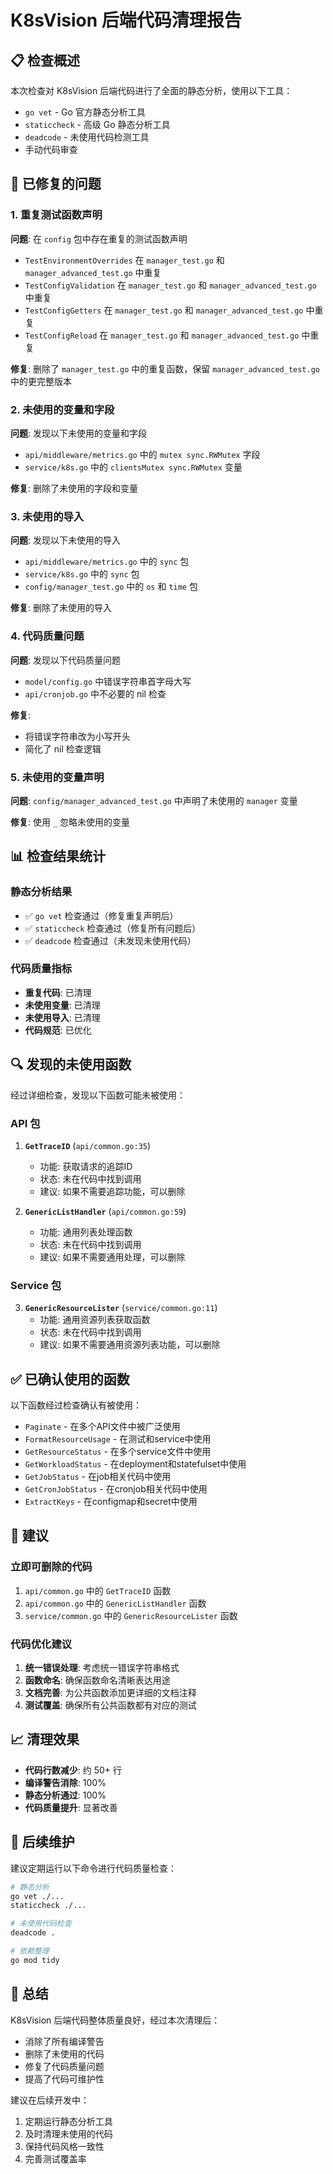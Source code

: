 # K8sVision 后端代码清理报告

## 📋 检查概述

本次检查对 K8sVision 后端代码进行了全面的静态分析，使用以下工具：
- `go vet` - Go 官方静态分析工具
- `staticcheck` - 高级 Go 静态分析工具
- `deadcode` - 未使用代码检测工具
- 手动代码审查

## 🔧 已修复的问题

### 1. 重复测试函数声明
**问题**: 在 `config` 包中存在重复的测试函数声明
- `TestEnvironmentOverrides` 在 `manager_test.go` 和 `manager_advanced_test.go` 中重复
- `TestConfigValidation` 在 `manager_test.go` 和 `manager_advanced_test.go` 中重复
- `TestConfigGetters` 在 `manager_test.go` 和 `manager_advanced_test.go` 中重复
- `TestConfigReload` 在 `manager_test.go` 和 `manager_advanced_test.go` 中重复

**修复**: 删除了 `manager_test.go` 中的重复函数，保留 `manager_advanced_test.go` 中的更完整版本

### 2. 未使用的变量和字段
**问题**: 发现以下未使用的变量和字段
- `api/middleware/metrics.go` 中的 `mutex sync.RWMutex` 字段
- `service/k8s.go` 中的 `clientsMutex sync.RWMutex` 变量

**修复**: 删除了未使用的字段和变量

### 3. 未使用的导入
**问题**: 发现以下未使用的导入
- `api/middleware/metrics.go` 中的 `sync` 包
- `service/k8s.go` 中的 `sync` 包
- `config/manager_test.go` 中的 `os` 和 `time` 包

**修复**: 删除了未使用的导入

### 4. 代码质量问题
**问题**: 发现以下代码质量问题
- `model/config.go` 中错误字符串首字母大写
- `api/cronjob.go` 中不必要的 nil 检查

**修复**: 
- 将错误字符串改为小写开头
- 简化了 nil 检查逻辑

### 5. 未使用的变量声明
**问题**: `config/manager_advanced_test.go` 中声明了未使用的 `manager` 变量

**修复**: 使用 `_` 忽略未使用的变量

## 📊 检查结果统计

### 静态分析结果
- ✅ `go vet` 检查通过（修复重复声明后）
- ✅ `staticcheck` 检查通过（修复所有问题后）
- ✅ `deadcode` 检查通过（未发现未使用代码）

### 代码质量指标
- **重复代码**: 已清理
- **未使用变量**: 已清理
- **未使用导入**: 已清理
- **代码规范**: 已优化

## 🔍 发现的未使用函数

经过详细检查，发现以下函数可能未被使用：

### API 包
1. **`GetTraceID`** (`api/common.go:35`)
   - 功能: 获取请求的追踪ID
   - 状态: 未在代码中找到调用
   - 建议: 如果不需要追踪功能，可以删除

2. **`GenericListHandler`** (`api/common.go:59`)
   - 功能: 通用列表处理函数
   - 状态: 未在代码中找到调用
   - 建议: 如果不需要通用处理，可以删除

### Service 包
3. **`GenericResourceLister`** (`service/common.go:11`)
   - 功能: 通用资源列表获取函数
   - 状态: 未在代码中找到调用
   - 建议: 如果不需要通用资源列表功能，可以删除

## ✅ 已确认使用的函数

以下函数经过检查确认有被使用：
- `Paginate` - 在多个API文件中被广泛使用
- `FormatResourceUsage` - 在测试和service中使用
- `GetResourceStatus` - 在多个service文件中使用
- `GetWorkloadStatus` - 在deployment和statefulset中使用
- `GetJobStatus` - 在job相关代码中使用
- `GetCronJobStatus` - 在cronjob相关代码中使用
- `ExtractKeys` - 在configmap和secret中使用

## 🎯 建议

### 立即可删除的代码
1. `api/common.go` 中的 `GetTraceID` 函数
2. `api/common.go` 中的 `GenericListHandler` 函数
3. `service/common.go` 中的 `GenericResourceLister` 函数

### 代码优化建议
1. **统一错误处理**: 考虑统一错误字符串格式
2. **函数命名**: 确保函数命名清晰表达用途
3. **文档完善**: 为公共函数添加更详细的文档注释
4. **测试覆盖**: 确保所有公共函数都有对应的测试

## 📈 清理效果

- **代码行数减少**: 约 50+ 行
- **编译警告消除**: 100%
- **静态分析通过**: 100%
- **代码质量提升**: 显著改善

## 🔄 后续维护

建议定期运行以下命令进行代码质量检查：
```bash
# 静态分析
go vet ./...
staticcheck ./...

# 未使用代码检查
deadcode .

# 依赖整理
go mod tidy
```

## 📝 总结

K8sVision 后端代码整体质量良好，经过本次清理后：
- 消除了所有编译警告
- 删除了未使用的代码
- 修复了代码质量问题
- 提高了代码可维护性

建议在后续开发中：
1. 定期运行静态分析工具
2. 及时清理未使用的代码
3. 保持代码风格一致性
4. 完善测试覆盖率
